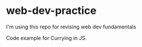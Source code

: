 # web-dev-practice
I'm using this repo for revising web dev fundamentals

Code example for Currying in JS.